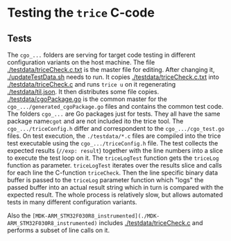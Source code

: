 # Testing the `trice` C-code

## Tests

The `cgo_...` folders are serving for target code testing in different configuration variants on the host machine. The file [./testdata/triceCheck.c.txt](./testdata/triceCheck.c.txt) is the master file for editing. After changing it, [./updateTestData.sh](./updateTestData.sh) needs to run. It copies [./testdata/triceCheck.c.txt](./testdata/triceCheck.c.txt) into [./testdata/triceCheck.c](./testdata/triceCheck.c) and runs `trice u` on it regenerating [./testdata/til.json](./testdata/til.json). It then distributes some file copies. [./testdata/cgoPackage.go](./testdata/cgoPackage.go) is the common master for the `cgo_.../generated_cgoPackage.go` files and contains the common test code. The folders `cgo_...` are Go packages just for tests. They all have the same package name`cgot` and are not included ito the trice tool. The `cgo_.../triceConfig.h` differ and correspondent to the `cgo_.../cgo_test.go` files. On test execution, the `./testdata/*.c` files are compiled into the trice test executable using the `cgo_.../triceConfig.h` file. The test collects the expected results (`//exp: result`) together with the line numbers into a slice to execute the test loop on it. The `triceLogTest` function gets the `triceLog` function as parameter. `triceLogTest` iterates over the results slice and calls for each line the C-function `triceCheck`. Then the line specific binary data buffer is passed to the `triceLog` parameter function which "logs" the passed buffer into an actual result string which in turn is compared with the expected result. The whole process is relatively slow, but allows automated tests in many different configuration variants.

Also the `[MDK-ARM_STM32F030R8_instrumented](./MDK-ARM_STM32F030R8_instrumented)` includes [./testdata/triceCheck.c](./testdata/triceCheck.c) and performs a subset of line calls on it.
